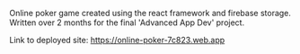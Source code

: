 Online poker game created using the react framework and firebase storage.
Written over 2 months for the final  'Advanced App Dev' project.

Link to deployed site: https://online-poker-7c823.web.app
